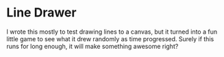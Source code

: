 # Line Drawer
I wrote this mostly to test drawing lines to a canvas, but it turned into a fun little game to see what it drew randomly as time progressed. Surely if this runs for long enough, it will make something awesome right?